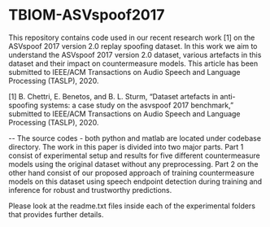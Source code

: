 # TBIOM-ASVspoof2017
This repository contains code used in our recent research work [1] on the ASVspoof 2017 version 2.0 replay spoofing dataset. In this work we aim to understand the ASVspoof 2017 version 2.0 dataset, various artefacts in this dataset and their impact on countermeasure models. This article has been submitted to IEEE/ACM Transactions on Audio Speech and Language Processing (TASLP), 2020.


[1] B. Chettri, E. Benetos, and B. L. Sturm, “Dataset artefacts in anti-spoofing systems: a case study on the asvspoof 2017 benchmark,” submitted to IEEE/ACM Transactions on Audio Speech and Language Processing (TASLP), 2020.


-- The source codes - both python and matlab are located under codebase directory.
The work in this paper is divided into two major parts. Part 1 consist of experimental setup and results for five different countermeasure models using the original dataset without any preprocessing. Part 2 on the other hand consist of our proposed approach of training countermeasure models on this dataset using speech endpoint detection during training and inference for robust and trustworthy predictions. 

Please look at the readme.txt files inside each of the experimental folders that provides further details.
